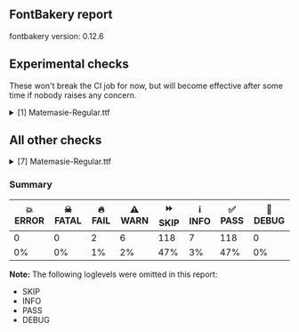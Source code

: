 ## FontBakery report

fontbakery version: 0.12.6



## Experimental checks

These won't break the CI job for now, but will become effective after some time if nobody raises any concern.


<details><summary>[1] Matemasie-Regular.ttf</summary>
<div>
<details>
    <summary>⚠️ <b>WARN</b> Validate location, size and resolution of article images. <a href="https://fontbakery.readthedocs.io/en/stable/fontbakery/checks/googlefonts.article.html#"></a></summary>
    <div>







* ⚠️ **WARN** <p>Family metadata at fonts/ttf does not have an article.</p>
 [code: lacks-article]



</div>
</details>
</div>
</details>




## All other checks



<details><summary>[7] Matemasie-Regular.ttf</summary>
<div>
<details>
    <summary>🔥 <b>FAIL</b> Checking with fontTools.ttx <a href="https://fontbakery.readthedocs.io/en/stable/fontbakery/checks/universal.html#"></a></summary>
    <div>







* 🔥 **FAIL** <p>WARNING: name id 256 missing from name table</p>
 



* 🔥 **FAIL** <p>WARNING: name id 257 missing from name table</p>
 



* 🔥 **FAIL** <p>WARNING: name id 258 missing from name table</p>
 





</div>
</details>

<details>
    <summary>🔥 <b>FAIL</b> Check copyright namerecords match license file. <a href="https://fontbakery.readthedocs.io/en/stable/fontbakery/checks/googlefonts.license.html#"></a></summary>
    <div>







* 🔥 **FAIL** <p>License file OFL.txt exists but NameID 13 (LICENSE DESCRIPTION) value on platform 3 (WINDOWS) is not specified for that. Value was: &quot;<a href="https://openfontlicense.org">https://openfontlicense.org</a>&quot; Must be changed to &quot;This Font Software is licensed under the SIL Open Font License, Version 1.1. This license is available with a FAQ at: <a href="https://openfontlicense.org">https://openfontlicense.org</a>&quot;</p>
 [code: wrong]



</div>
</details>

<details>
    <summary>⚠️ <b>WARN</b> Check if each glyph has the recommended amount of contours. <a href="https://fontbakery.readthedocs.io/en/stable/fontbakery/checks/universal.html#"></a></summary>
    <div>







* ⚠️ **WARN** <p>This check inspects the glyph outlines and detects the total number of contours in each of them. The expected values are infered from the typical ammounts of contours observed in a large collection of reference font families. The divergences listed below may simply indicate a significantly different design on some of your glyphs. On the other hand, some of these may flag actual bugs in the font such as glyphs mapped to an incorrect codepoint. Please consider reviewing the design and codepoint assignment of these to make sure they are correct.</p>
<p>The following glyphs do not have the recommended number of contours:</p>
<pre><code>- Glyph name: germandbls	Contours detected: 2	Expected: 1

- Glyph name: oslash	Contours detected: 2	Expected: 3

- Glyph name: germandbls	Contours detected: 2	Expected: 1

- Glyph name: oslash	Contours detected: 2	Expected: 3
</code></pre>
 [code: contour-count]



</div>
</details>

<details>
    <summary>⚠️ <b>WARN</b> Check font contains no unreachable glyphs <a href="https://fontbakery.readthedocs.io/en/stable/fontbakery/checks/universal.html#"></a></summary>
    <div>







* ⚠️ **WARN** <p>The following glyphs could not be reached by codepoint or substitution rules:</p>
<pre><code>- uni030C.alt
</code></pre>
 [code: unreachable-glyphs]



</div>
</details>

<details>
    <summary>⚠️ <b>WARN</b> Ensure soft_dotted characters lose their dot when combined with marks that replace the dot. <a href="https://fontbakery.readthedocs.io/en/stable/fontbakery/checks/shaping.html#"></a></summary>
    <div>







* ⚠️ **WARN** <p>The dot of soft dotted characters used in orthographies <em>must</em> disappear in the following strings: į̀ į́ į̂ į̃ į̄ į̌ ɨ̀ ɨ́ ɨ̂ ɨ̃ ɨ̄ ɨ̈ ɨ̋ ɨ̌ ɨ̧̀ ɨ̧́ ɨ̧̂ ɨ̧̌</p>
<p>The dot of soft dotted characters <em>should</em> disappear in other cases, for example: ĭ̦ i̦̇ i̦̊ i̦̋ ǐ̦ i̦̒ j̦̀ j̦́ ĵ̦ j̦̃ j̦̄ j̦̆ j̦̇ j̦̈ j̦̊ j̦̋ ǰ̦ j̦̒ į̆ į̇</p>
<p>Your font fully covers the following languages that require the soft-dotted feature: Dutch (Latn, 31,709,104 speakers), Lithuanian (Latn, 2,357,094 speakers).</p>
<p>Your font does <em>not</em> cover the following languages that require the soft-dotted feature: Cicipu (Latn, 44,000 speakers), Aghem (Latn, 38,843 speakers), Lugbara (Latn, 2,200,000 speakers), Kpelle, Guinea (Latn, 622,000 speakers), Mundani (Latn, 34,000 speakers), Gulay (Latn, 250,478 speakers), Ma’di (Latn, 584,000 speakers), Koonzime (Latn, 40,000 speakers), Mango (Latn, 77,000 speakers), Mfumte (Latn, 79,000 speakers), Ejagham (Latn, 120,000 speakers), Sar (Latn, 500,000 speakers), Ijo, Southeast (Latn, 2,471,000 speakers), Dii (Latn, 71,000 speakers), Navajo (Latn, 166,319 speakers), Zapotec (Latn, 490,000 speakers), Ekpeye (Latn, 226,000 speakers), Dan (Latn, 1,099,244 speakers), Belarusian (Cyrl, 10,064,517 speakers), Bete-Bendi (Latn, 100,000 speakers), Ngbaka (Latn, 1,020,000 speakers), Basaa (Latn, 332,940 speakers), Nateni (Latn, 100,000 speakers), Nzakara (Latn, 50,000 speakers), Igbo (Latn, 27,823,640 speakers), South Central Banda (Latn, 244,000 speakers), Kom (Latn, 360,685 speakers), Ukrainian (Cyrl, 29,273,587 speakers), Southern Kisi (Latn, 360,000 speakers), Yala (Latn, 200,000 speakers), Ebira (Latn, 2,200,000 speakers), Fur (Latn, 1,230,163 speakers), Makaa (Latn, 221,000 speakers), Avokaya (Latn, 100,000 speakers), Vute (Latn, 21,000 speakers), Bafut (Latn, 158,146 speakers).</p>
 [code: soft-dotted]



</div>
</details>

<details>
    <summary>⚠️ <b>WARN</b> Check for codepoints not covered by METADATA subsets. <a href="https://fontbakery.readthedocs.io/en/stable/fontbakery/checks/googlefonts.subsets.html#"></a></summary>
    <div>







* ⚠️ **WARN** <p>The following codepoints supported by the font are not covered by
any subsets defined in the font's metadata file, and will never
be served. You can solve this by either manually adding additional
subset declarations to METADATA.pb, or by editing the glyphset
definitions.</p>
<ul>
<li>U+02C7 CARON: try adding one of: tifinagh, canadian-aboriginal, yi</li>
<li>U+02D8 BREVE: try adding one of: canadian-aboriginal, yi</li>
<li>U+02D9 DOT ABOVE: try adding one of: canadian-aboriginal, yi</li>
<li>U+02DB OGONEK: try adding one of: canadian-aboriginal, yi</li>
<li>U+02DD DOUBLE ACUTE ACCENT: not included in any glyphset definition</li>
<li>U+0302 COMBINING CIRCUMFLEX ACCENT: try adding one of: tifinagh, math, coptic, cherokee</li>
<li>U+0306 COMBINING BREVE: try adding one of: tifinagh, old-permic</li>
<li>U+0307 COMBINING DOT ABOVE: try adding one of: tai-le, coptic, syriac, math, old-permic, malayalam, tifinagh, canadian-aboriginal</li>
<li>U+030A COMBINING RING ABOVE: try adding syriac</li>
<li>U+030B COMBINING DOUBLE ACUTE ACCENT: try adding one of: osage, cherokee</li>
<li>U+030C COMBINING CARON: try adding one of: tai-le, cherokee</li>
<li>U+0312 COMBINING TURNED COMMA ABOVE: not included in any glyphset definition</li>
<li>U+0326 COMBINING COMMA BELOW: not included in any glyphset definition</li>
<li>U+0327 COMBINING CEDILLA: not included in any glyphset definition</li>
<li>U+0328 COMBINING OGONEK: not included in any glyphset definition</li>
<li>U+1EAE LATIN CAPITAL LETTER A WITH BREVE AND ACUTE: try adding vietnamese</li>
<li>U+1EAF LATIN SMALL LETTER A WITH BREVE AND ACUTE: try adding vietnamese</li>
<li>U+25CC DOTTED CIRCLE: try adding one of: tirhuta, newa, lepcha, devanagari, sogdian, chakma, kaithi, sinhala, tagbanwa, myanmar, kayah-li, kharoshthi, telugu, elbasan, khudawadi, tamil, hanunoo, takri, mende-kikakui, symbols, batak, marchen, khojki, bhaiksuki, soyombo, rejang, tai-le, wancho, psalter-pahlavi, yi, thai, kannada, new-tai-lue, masaram-gondi, sundanese, saurashtra, miao, warang-citi, tai-viet, music, hanifi-rohingya, hebrew, adlam, limbu, lao, khmer, manichaean, tagalog, mahajani, balinese, meetei-mayek, siddham, buginese, thaana, buhid, malayalam, gurmukhi, canadian-aboriginal, mongolian, osage, syriac, zanabazar-square, sharada, gunjala-gondi, ahom, nko, phags-pa, gujarati, math, oriya, caucasian-albanian, modi, pahawh-hmong, brahmi, coptic, grantha, bassa-vah, tibetan, mandaic, javanese, cham, armenian, tai-tham, syloti-nagri, bengali, dogra, duployan, old-permic, tifinagh</li>
</ul>
<p>Or you can add the above codepoints to one of the subsets supported by the font: <code>latin</code>, <code>latin-ext</code></p>
 [code: unreachable-subsetting]



</div>
</details>

<details>
    <summary>⚠️ <b>WARN</b> Ensure fonts have ScriptLangTags declared on the 'meta' table. <a href="https://fontbakery.readthedocs.io/en/stable/fontbakery/checks/googlefonts.meta.html#"></a></summary>
    <div>







* ⚠️ **WARN** <p>This font file does not have a 'meta' table.</p>
 [code: lacks-meta-table]



</div>
</details>
</div>
</details>




### Summary

| 💥 ERROR | ☠ FATAL | 🔥 FAIL | ⚠️ WARN | ⏩ SKIP | ℹ️ INFO | ✅ PASS | 🔎 DEBUG | 
| ---|---|---|---|---|---|---|---|
| 0 | 0 | 2 | 6 | 118 | 7 | 118 | 0 | 
| 0% | 0% | 1% | 2% | 47% | 3% | 47% | 0% | 



**Note:** The following loglevels were omitted in this report:


* SKIP
* INFO
* PASS
* DEBUG
